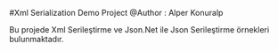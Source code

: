 #Xml Serialization Demo Project
@Author : Alper Konuralp

Bu projede Xml Serileştirme ve Json.Net ile Json Serileştirme örnekleri bulunmaktadır.